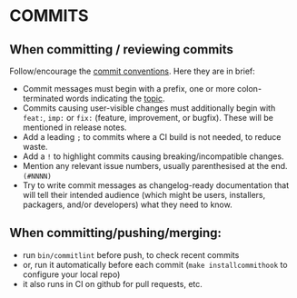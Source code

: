 # COMMITS

## When committing / reviewing commits

Follow/encourage the [commit conventions](CONTRIBUTING.html#commit-messages).
Here they are in brief:
-  Commit messages must begin with a prefix, one or more colon-terminated words
   indicating the [topic](CONTRIBUTING.html#topics).
-  Commits causing user-visible changes must additionally begin with `feat:`, `imp:` or `fix:` 
   (feature, improvement, or bugfix). These will be mentioned in release notes.
-  Add a leading `;` to commits where a CI build is not needed, to reduce waste.
-  Add a `!` to highlight commits causing breaking/incompatible changes.
-  Mention any relevant issue numbers, usually parenthesised at the end. `(#NNNN)`
-  Try to write commit messages as changelog-ready documentation that will tell their
   intended audience (which might be users, installers, packagers, and/or developers) 
   what they need to know.

## When committing/pushing/merging:
- run `bin/commitlint` before push, to check recent commits
- or, run it automatically before each commit (`make installcommithook` to configure your local repo)
- it also runs in CI on github for pull requests, etc.

